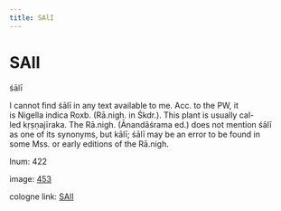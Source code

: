 ```yaml
---
title: SAlI
---
```


# SAlI

śālī  <div n="P" />I cannot find śālī in any text available to me. Acc. to the PW, it <div n="lb" />is Nigella indica Roxb. (Rā.nigh. in Śkdr.). This plant is usually cal- <div n="lb" />led kṛṣṇajīraka. The Rā.nigh. (Ānandāśrama ed.) does not mention śālī <div n="lb" />as one of its synonyms, but kālī; śālī may be an error to be found in <div n="lb" />some Mss. or early editions of the Rā.nigh.

lnum: 422

image: [453](https://www.sanskrit-lexicon.uni-koeln.de/scans/csl-apidev/servepdf.php?dict=snp&page=453)

cologne link: [SAlI](https://sanskrit-lexicon.uni-koeln.de/scans/csl-apidev/getword.php?dict=snp&key=SAlI)

